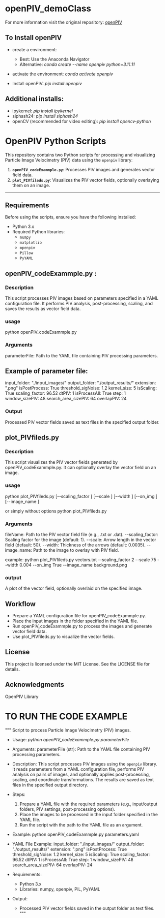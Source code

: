 # openPIV_demoClass

For more information visit the original repository: [openPIV](https://github.com/OpenPIV/openpiv-python)

## To Install openPIV
* create a environment:
  * Best: Use the Anaconda Navigator
  * Alternative:
    _conda create --name openpiv python=3.11.11_
* activate the environment:
    _conda activate openpiv_

* Install openPIV: _pip install openpiv_

## Additional installs:

* ipykernel: _pip install ipykernel_
* siphash24: _pip install siphash24_
* openCV (recommended for video editing): _pip install opencv-python_


# OpenPIV Python Scripts

This repository contains two Python scripts for processing and visualizing Particle Image Velocimetry (PIV) data using the `openpiv` library:

1. **`openPIV_codeExammple.py`**: Processes PIV images and generates vector field data.
2. **`plot_PIVfileds.py`**: Visualizes the PIV vector fields, optionally overlaying them on an image.

---

## Requirements

Before using the scripts, ensure you have the following installed:
- Python 3.x
- Required Python libraries:
  - `numpy`
  - `matplotlib`
  - `openpiv`
  - `Pillow`
  - `PyYAML`

## openPIV_codeExammple.py :
### Description
This script processes PIV images based on parameters specified in a YAML configuration file. It performs PIV analysis, post-processing, scaling, and saves the results as vector field data.

### usage
python openPIV_codeExammple.py <parameterFile>


### Arguments
parameterFile: Path to the YAML file containing PIV processing parameters.

## Example of parameter file:

input_folder: "./input_images/"
output_folder: "./output_results/"
extension: ".png"
isPostProcess: True
threshold_sigNoise: 1.2
kernel_size: 5
isScaling: True
scaling_factor: 96.52
dtPIV: 1
isProcessAll: True
step: 1
window_sizePIV: 48
search_area_sizePIV: 64
overlapPIV: 24

### Output
Processed PIV vector fields saved as text files in the specified output folder.

## plot_PIVfileds.py

### Description
This script visualizes the PIV vector fields generated by openPIV_codeExammple.py. It can optionally overlay the vector field on an image.

### usage
python plot_PIVfileds.py <fileName> [--scaling_factor <float>] [--scale <float>] 
                         [--width <float>] [--on_img <bool>] [--image_name <str>]

or simply without options
python plot_PIVfileds.py <fileName> 

### Arguments

fileName: Path to the PIV vector field file (e.g., .txt or .dat).
--scaling_factor: Scaling factor for the image (default: 1).
--scale: Arrow length in the vector field (default: 50).
--width: Thickness of the arrows (default: 0.0035).
--image_name: Path to the image to overlay with PIV field.

example: 
python plot_PIVfileds.py vectors.txt --scaling_factor 2 --scale 75 --width 0.004 --on_img True --image_name background.png

### output
A plot of the vector field, optionally overlaid on the specified image.

## Workflow
* Prepare a YAML configuration file for openPIV_codeExammple.py.
* Place the input images in the folder specified in the YAML file.
* Run openPIV_codeExammple.py to process the images and generate vector field data.
* Use plot_PIVfileds.py to visualize the vector fields.

## License
This project is licensed under the MIT License. See the LICENSE file for details.

## Acknowledgments
OpenPIV Library























# TO RUN THE CODE EXAMPLE
"""
Script to process Particle Image Velocimetry (PIV) images.

* Usage:
   _python openPIV_codeExammple.py parameterFile_

* Arguments:
    parameterFile (str): Path to the YAML file containing PIV processing parameters.

* Description:
    This script processes PIV images using the `openpiv` library. It reads parameters 
    from a YAML configuration file, performs PIV analysis on pairs of images, and 
    optionally applies post-processing, scaling, and coordinate transformations. 
    The results are saved as text files in the specified output directory.

* Steps:
    1. Prepare a YAML file with the required parameters (e.g., input/output folders, 
       PIV settings, post-processing options).
    2. Place the images to be processed in the input folder specified in the YAML file.
    3. Run the script with the path to the YAML file as an argument.

* Example:
    python openPIV_codeExammple.py parameters.yaml

* YAML File Example:
    input_folder: "./input_images/"
    output_folder: "./output_results/"
    extension: ".png"
    isPostProcess: True
    threshold_sigNoise: 1.2
    kernel_size: 5
    isScaling: True
    scaling_factor: 96.52
    dtPIV: 1
    isProcessAll: True
    step: 1
    window_sizePIV: 48
    search_area_sizePIV: 64
    overlapPIV: 24

* Requirements:
    - Python 3.x
    - Libraries: numpy, openpiv, PIL, PyYAML

* Output:
    - Processed PIV vector fields saved in the output folder as text files.
"""

